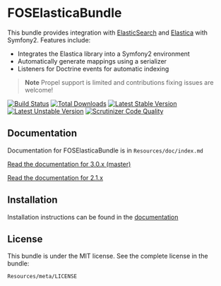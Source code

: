 
FOSElasticaBundle
=================

This bundle provides integration with [ElasticSearch](http://www.elasticsearch.org) and [Elastica](https://github.com/ruflin/Elastica) with
Symfony2. Features include:

- Integrates the Elastica library into a Symfony2 environment
- Automatically generate mappings using a serializer
- Listeners for Doctrine events for automatic indexing

> **Note** Propel support is limited and contributions fixing issues are welcome!

[![Build Status](https://secure.travis-ci.org/FriendsOfSymfony/FOSElasticaBundle.png?branch=master)](http://travis-ci.org/FriendsOfSymfony/FOSElasticaBundle) [![Total Downloads](https://poser.pugx.org/FriendsOfSymfony/elastica-bundle/downloads.png)](https://packagist.org/packages/FriendsOfSymfony/elastica-bundle) [![Latest Stable Version](https://poser.pugx.org/FriendsOfSymfony/elastica-bundle/v/stable.png)](https://packagist.org/packages/FriendsOfSymfony/elastica-bundle) [![Latest Unstable Version](https://poser.pugx.org/friendsofsymfony/elastica-bundle/v/unstable.svg)](https://packagist.org/packages/friendsofsymfony/elastica-bundle)
[![Scrutinizer Code Quality](https://scrutinizer-ci.com/g/FriendsOfSymfony/FOSElasticaBundle/badges/quality-score.png?b=master)](https://scrutinizer-ci.com/g/FriendsOfSymfony/FOSElasticaBundle/?branch=master)

Documentation
-------------

Documentation for FOSElasticaBundle is in `Resources/doc/index.md`

[Read the documentation for 3.0.x (master)](https://github.com/FriendsOfSymfony/FOSElasticaBundle/blob/master/Resources/doc/index.md)

[Read the documentation for 2.1.x](https://github.com/FriendsOfSymfony/FOSElasticaBundle/blob/2.1.x/README.md)

Installation
------------

Installation instructions can be found in the [documentation](https://github.com/FriendsOfSymfony/FOSElasticaBundle/blob/master/Resources/doc/setup.md)

License
-------

This bundle is under the MIT license. See the complete license in the bundle:

    Resources/meta/LICENSE
